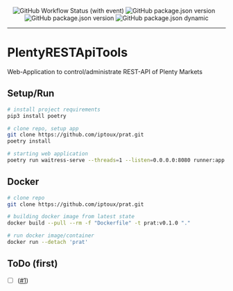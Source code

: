<p align="center" width="100%">
<img alt="GitHub Workflow Status (with event)" src="https://img.shields.io/github/actions/workflow/status/iptoux/prat/build-setup.yml?style=flat-square" title="PRAT Build - Setup">
<img src="https://img.shields.io/github/package-json/v/iptoux/prat?style=flat-square" title="GitHub package.json version">
<img src="https://img.shields.io/github/languages/code-size/iptoux/prat?style=flat-square" title="">
<img src="https://img.shields.io/github/directory-file-count/iptoux/prat/prat?style=flat-square" title="">
<img src="https://img.shields.io/github/issues/iptoux/prat?style=flat-square" title="">
<img src="https://img.shields.io/github/license/iptoux/prat?style=flat-square" title="GitHub package.json version">
    <img src="https://img.shields.io/github/package-json/keywords/iptoux/prat?style=flat-square" title="GitHub package.json dynamic"> 
</p>

---

# PlentyRESTApiTools

Web-Application to control/administrate REST-API of Plenty Markets

## Setup/Run

```bash
# install project requirements
pip3 install poetry

# clone repo, setup app
git clone https://github.com/iptoux/prat.git
poetry install

# starting web application
poetry run waitress-serve --threads=1 --listen=0.0.0.0:8080 runner:app
```

## Docker

```bash
# clone repo
git clone https://github.com/iptoux/prat.git

# building docker image from latest state
docker build --pull --rm -f "Dockerfile" -t prat:v0.1.0 "."

# run docker image/container
docker run --detach 'prat'
```

## ToDo (first)

- [ ] ([#1](https://github.com/iptoux/prat/issues/1))
